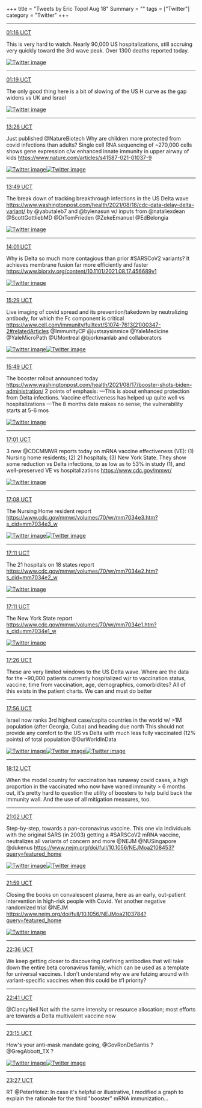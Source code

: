 +++
title = "Tweets by Eric Topol Aug 18"
Summary = ""
tags = ["Twitter"]
category = "Twitter"
+++


---

<a href="https://twitter.com/erictopol/status/1427801552173998082" target="_blank" rel="noreferer">01:16 UCT</a>

This is very hard to watch.
Nearly 90,000 US hospitalizations, still accruing very quickly toward the 3rd wave peak.
Over 1300 deaths reported today. 

<a href="E9CQvMMVkAITtMa.jpg"  ><img src="E9CQvMMVkAITtMa.jpg" alt="Twitter image" ></img></a>

---

<a href="https://twitter.com/erictopol/status/1427802186205913089" target="_blank" rel="noreferer">01:19 UCT</a>

The only good thing here is a bit of slowing of the US H curve as the gap widens vs UK and Israel 

<a href="E9CSVFlUYAEq8SL.jpg"  ><img src="E9CSVFlUYAEq8SL.jpg" alt="Twitter image" ></img></a>

---

<a href="https://twitter.com/erictopol/status/1427985750381907973" target="_blank" rel="noreferer">13:28 UCT</a>

Just published @NatureBiotech 
Why are children more protected from covid infections than adults?
Single cell RNA sequencing of ~270,000 cells shows gene expression c/w enhanced innate immunity in upper airway of kids
https://www.nature.com/articles/s41587-021-01037-9 

<a href="E9E5AB8VEAUkppd.jpg"  ><img src="E9E5AB8VEAUkppd.jpg" alt="Twitter image" ></img></a><a href="E9E5BouVEAYBvzB.jpg"  ><img src="E9E5BouVEAYBvzB.jpg" alt="Twitter image" ></img></a>

---

<a href="https://twitter.com/erictopol/status/1427991143325728773" target="_blank" rel="noreferer">13:49 UCT</a>

The break down of tracking breakthrough infections in the US Delta wave https://www.washingtonpost.com/health/2021/08/18/cdc-data-delay-delta-variant/ by @yabutaleb7 and @bylenasun w/ inputs from @nataliexdean @ScottGottliebMD @DrTomFrieden @ZekeEmanuel @EdBelongia 

<a href="E9E-EgiVUAQde4x.png"  ><img src="E9E-EgiVUAQde4x.png" alt="Twitter image" ></img></a>

---

<a href="https://twitter.com/erictopol/status/1427993987009318927" target="_blank" rel="noreferer">14:01 UCT</a>

Why is Delta so much more contagious than prior #SARSCoV2 variants?
It achieves membrane fusion far more efficiently and faster
https://www.biorxiv.org/content/10.1101/2021.08.17.456689v1 

<a href="E9FADlyUYAsXWqP.jpg"  ><img src="E9FADlyUYAsXWqP.jpg" alt="Twitter image" ></img></a>

---

<a href="https://twitter.com/erictopol/status/1428016318863740934" target="_blank" rel="noreferer">15:29 UCT</a>

Live imaging of covid spread and its prevention/takedown by neutralizing antibody, for which the Fc component is critical https://www.cell.com/immunity/fulltext/S1074-7613(21)00347-2#relatedArticles @ImmunityCP @justsaysinmice @YaleMedicine @YaleMicroPath @UMontreal @bjorkmanlab and collaborators 

<a href="E9FUi7yVoAA4loD.jpg"  ><img src="E9FUi7yVoAA4loD.jpg" alt="Twitter image" ></img></a><a href="E9FUlRvUcAQUCsv.jpg"  ><img src="E9FUlRvUcAQUCsv.jpg" alt="Twitter image" ></img></a>

---

<a href="https://twitter.com/erictopol/status/1428021366914093060" target="_blank" rel="noreferer">15:49 UCT</a>

The booster rollout announced today
https://www.washingtonpost.com/health/2021/08/17/booster-shots-biden-administration/
2 points of emphasis:
—This is about enhanced protection from Delta infections. Vaccine effectiveness has helped up quite well vs hospitalizations
—The 8 months date makes no sense; the vulnerability starts at 5-6 mos 

<a href="E9FXiD3VoAEmGfz.jpg"  ><img src="E9FXiD3VoAEmGfz.jpg" alt="Twitter image" ></img></a>

---

<a href="https://twitter.com/erictopol/status/1428039282896171014" target="_blank" rel="noreferer">17:01 UCT</a>

3 new @CDCMMWR reports today on mRNA vaccine effectiveness (VE): (1) Nursing home residents; (2) 21 hospitals; (3) New York State. 
They show some reduction vs Delta infections, to as low as to 53% in study (1), and well-preserved VE vs hospitalizations
https://www.cdc.gov/mmwr/ 

<a href="E9FqBm3UUAQkljV.jpg"  ><img src="E9FqBm3UUAQkljV.jpg" alt="Twitter image" ></img></a>

---

<a href="https://twitter.com/erictopol/status/1428041047641190400" target="_blank" rel="noreferer">17:08 UCT</a>

The Nursing Home resident report
https://www.cdc.gov/mmwr/volumes/70/wr/mm7034e3.htm?s_cid=mm7034e3_w 

<a href="E9Frkc4VgAkKLCb.jpg"  ><img src="E9Frkc4VgAkKLCb.jpg" alt="Twitter image" ></img></a><a href="E9Frl32VkAEuWfo.jpg"  ><img src="E9Frl32VkAEuWfo.jpg" alt="Twitter image" ></img></a>

---

<a href="https://twitter.com/erictopol/status/1428041970472034304" target="_blank" rel="noreferer">17:11 UCT</a>

The 21 hospitals on 18 states report 
https://www.cdc.gov/mmwr/volumes/70/wr/mm7034e2.htm?s_cid=mm7034e2_w 

<a href="E9FsB0iVcAQGkZj.jpg"  ><img src="E9FsB0iVcAQGkZj.jpg" alt="Twitter image" ></img></a>

---

<a href="https://twitter.com/erictopol/status/1428041976264335362" target="_blank" rel="noreferer">17:11 UCT</a>

The New York State report
https://www.cdc.gov/mmwr/volumes/70/wr/mm7034e1.htm?s_cid=mm7034e1_w 

<a href="E9Fse1eVUAUXCMQ.jpg"  ><img src="E9Fse1eVUAUXCMQ.jpg" alt="Twitter image" ></img></a>

---

<a href="https://twitter.com/erictopol/status/1428045765486678018" target="_blank" rel="noreferer">17:26 UCT</a>

These are very limited windows to the US Delta wave. Where are the data for the ~90,000 patients currently hospitalized w/r to vaccination status, vaccine, time from vaccination, age, demographics, comorbidites? 
All of this exists in the patient charts. We can and must do better



---

<a href="https://twitter.com/erictopol/status/1428053327737090048" target="_blank" rel="noreferer">17:56 UCT</a>

Israel now ranks 3rd highest case/capita countries in the world w/ &gt;1M population (after Georgia, Cuba) and heading due north
This should not provide any comfort to the US vs Delta with much less fully vaccinated (12% points) of total population @OurWorldInData 

<a href="E9F1-ZqVUAEXTut.jpg"  ><img src="E9F1-ZqVUAEXTut.jpg" alt="Twitter image" ></img></a><a href="E9F2OM6VoAAVL0J.jpg"  ><img src="E9F2OM6VoAAVL0J.jpg" alt="Twitter image" ></img></a><a href="E9F2QBqVEAMLxcN.jpg"  ><img src="E9F2QBqVEAMLxcN.jpg" alt="Twitter image" ></img></a>

---

<a href="https://twitter.com/erictopol/status/1428057133673631747" target="_blank" rel="noreferer">18:12 UCT</a>

When the model country for vaccination has runaway covid cases, a high proportion in the vaccinated who now have waned immunity &gt; 6 months out, it's pretty hard to question the utility of boosters to help build back the immunity wall. And the use of all mitigation measures, too.



---

<a href="https://twitter.com/erictopol/status/1428099897039810563" target="_blank" rel="noreferer">21:02 UCT</a>

Step-by-step, towards a pan-coronavirus vaccine. This one via individuals with the original SARS (in 2003) getting a #SARSCoV2 mRNA vaccine, neutralizes all variants of concern and more @NEJM @NUSingapore @dukenus https://www.nejm.org/doi/full/10.1056/NEJMoa2108453?query=featured_home 

<a href="E9GeCzXVEAMf5IY.jpg"  ><img src="E9GeCzXVEAMf5IY.jpg" alt="Twitter image" ></img></a><a href="E9GeEhUUYAEaR34.jpg"  ><img src="E9GeEhUUYAEaR34.jpg" alt="Twitter image" ></img></a>

---

<a href="https://twitter.com/erictopol/status/1428114428071800833" target="_blank" rel="noreferer">21:59 UCT</a>

Closing the books on convalescent plasma, here as an early, out-patient intervention in high-risk people with Covid. Yet another negative randomized trial
@NEJM 
https://www.nejm.org/doi/full/10.1056/NEJMoa2103784?query=featured_home 

<a href="E9GtxXiVEAAB-ci.jpg"  ><img src="E9GtxXiVEAAB-ci.jpg" alt="Twitter image" ></img></a>

---

<a href="https://twitter.com/erictopol/status/1428123672963739648" target="_blank" rel="noreferer">22:36 UCT</a>

We keep getting closer to discovering /defining antibodies that will take down the entire beta coronavirus family, which can be used as a template for universal vaccines. I don't understand why we are futzing around with variant-specific vaccines when this could be #1 priority?



---

<a href="https://twitter.com/erictopol/status/1428124928516050944" target="_blank" rel="noreferer">22:41 UCT</a>

@ClancyNeil Not with the same intensity or resource allocation; most efforts are towards a Delta multivalent vaccine now



---

<a href="https://twitter.com/erictopol/status/1428133511005818885" target="_blank" rel="noreferer">23:15 UCT</a>

How's your anti-mask mandate going, @GovRonDeSantis ?
@GregAbbott_TX ? 

<a href="E9G-5hJVEAM92uB.jpg"  ><img src="E9G-5hJVEAM92uB.jpg" alt="Twitter image" ></img></a><a href="E9G_0y0VoAIFMEr.jpg"  ><img src="E9G_0y0VoAIFMEr.jpg" alt="Twitter image" ></img></a>

---

<a href="https://twitter.com/erictopol/status/1428136579508314116" target="_blank" rel="noreferer">23:27 UCT</a>

RT @PeterHotez: In case it's helpful or illustrative, I modified a graph to explain the rationale for the third "booster" mRNA immunization…

